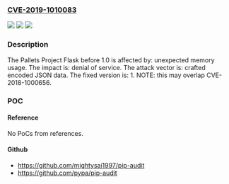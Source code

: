 ### [CVE-2019-1010083](https://cve.mitre.org/cgi-bin/cvename.cgi?name=CVE-2019-1010083)
![](https://img.shields.io/static/v1?label=Product&message=Flask&color=blue)
![](https://img.shields.io/static/v1?label=Version&message=n%2Fa&color=blue)
![](https://img.shields.io/static/v1?label=Vulnerability&message=unexpected%20memory%20usage&color=brighgreen)

### Description

The Pallets Project Flask before 1.0 is affected by: unexpected memory usage. The impact is: denial of service. The attack vector is: crafted encoded JSON data. The fixed version is: 1. NOTE: this may overlap CVE-2018-1000656.

### POC

#### Reference
No PoCs from references.

#### Github
- https://github.com/mightysai1997/pip-audit
- https://github.com/pypa/pip-audit


